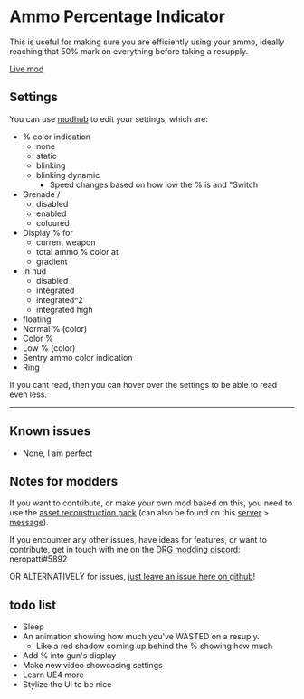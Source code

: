 # Ammo Percentage Indicator

This is useful for making sure you are efficiently using your ammo,
ideally reaching that 50% mark on everything before taking a resupply.

[Live mod](https://mod.io/g/drg/m/ammo-percentage-indicator)

## Settings

You can use [modhub](https://mod.io/g/drg/m/mod-hub) to edit your settings, which are:

- % color indication
  - none
  - static
  - blinking
  - blinking dynamic
    - Speed changes based on how low the % is and "Switch 
- Grenade /
  - disabled
  - enabled
  - coloured
- Display % for
  - current weapon
  - total ammo
% color at
  - gradient
- In hud
  - disabled
  - integrated
  - integrated^2
  - integrated high
- floating
- Normal % (color)
- Color %
- Low % (color)
- Sentry ammo color indication
- Ring

If you cant read, then you can hover over the settings to be able to read even less.

---------------------------------

## Known issues

- None, I am perfect

## Notes for modders

If you want to contribute, or make your own mod based on this, you need to use the [asset reconstruction pack](https://drive.google.com/file/d/1HL-z5I62FpY6l9Qt2QGnR8ZpHkHyfESQ/view?usp=sharing) (can also be found on this [server](https://discord.gg/gUw32ayWGt) > [message](https://discord.com/channels/676880716142739467/883791204930703360/998263940809232507)).

If you encounter any other issues, have ideas for features, or want to contribute, get in touch with me on the [DRG modding discord](https://discord.gg/gUw32ayWGt): neropatti#5892

OR ALTERNATIVELY for issues, [just leave an issue here on github](https://github.com/neropatti/ammo-percentage-indicator/issues/new)!

## todo list

- Sleep
- An animation showing how much you've WASTED on a resuply.
  - Like a red shadow coming up behind the % showing how much
- Add % into gun's display
- Make new video showcasing settings
- Learn UE4 more
- Stylize the UI to be nice
